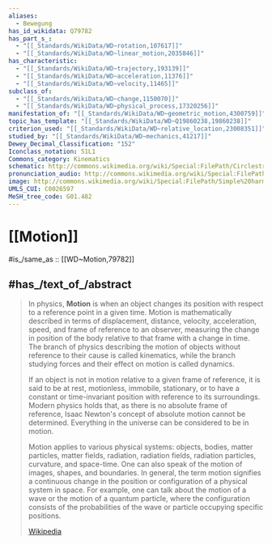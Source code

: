 ```yaml
---
aliases:
  - Bewegung
has_id_wikidata: Q79782
has_part_s_:
  - "[[_Standards/WikiData/WD~rotation,107617]]"
  - "[[_Standards/WikiData/WD~linear_motion,2035846]]"
has_characteristic:
  - "[[_Standards/WikiData/WD~trajectory,193139]]"
  - "[[_Standards/WikiData/WD~acceleration,11376]]"
  - "[[_Standards/WikiData/WD~velocity,11465]]"
subclass_of:
  - "[[_Standards/WikiData/WD~change,1150070]]"
  - "[[_Standards/WikiData/WD~physical_process,17320256]]"
manifestation_of: "[[_Standards/WikiData/WD~geometric_motion,4300759]]"
topic_has_template: "[[_Standards/WikiData/WD~Q19860238,19860238]]"
criterion_used: "[[_Standards/WikiData/WD~relative_location,23008351]]"
studied_by: "[[_Standards/WikiData/WD~mechanics,41217]]"
Dewey_Decimal_Classification: "152"
Iconclass_notation: 51L1
Commons_category: Kinematics
schematic: http://commons.wikimedia.org/wiki/Special:FilePath/Circlestrafing%20animation.gif
pronunciation_audio: http://commons.wikimedia.org/wiki/Special:FilePath/Q79782-ar.ogg
image: http://commons.wikimedia.org/wiki/Special:FilePath/Simple%20harmonic%20oscillator.gif
UMLS_CUI: C0026597
MeSH_tree_code: G01.482
---
```


# [[Motion]] 

#is_/same_as :: [[WD~Motion,79782]] 

## #has_/text_of_/abstract 

> In physics, **Motion** is when an object changes its position with respect to a reference point in a given time. Motion is mathematically described in terms of displacement, distance, velocity, acceleration, speed, and frame of reference to an observer, measuring the change in position of the body relative to that frame with a change in time. The branch of physics describing the motion of objects without reference to their cause is called kinematics, while the branch studying forces and their effect on motion is called dynamics.
>
> If an object is not in motion relative to a given frame of reference, it is said to be at rest, motionless, immobile, stationary, or to have a constant or time-invariant position with reference to its surroundings. Modern physics holds that, as there is no absolute frame of reference, Isaac Newton's concept of absolute motion cannot be determined. Everything in the universe can be considered to be in motion.
>
> Motion applies to various physical systems: objects, bodies, matter particles, matter fields, radiation, radiation fields, radiation particles, curvature, and space-time. One can also speak of the motion of images, shapes, and boundaries. In general, the term motion signifies a continuous change in the position or configuration of a physical system in space. For example, one can talk about the motion of a wave or the motion of a quantum particle, where the configuration consists of the probabilities of the wave or particle occupying specific positions.
>
> [Wikipedia](https://en.wikipedia.org/wiki/Motion) 

